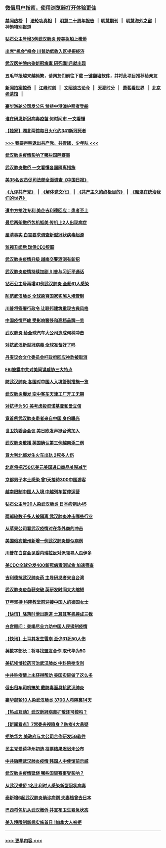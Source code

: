 ### [微信用户指南，使用浏览器打开体验更佳](https://github.com/gfw-breaker/banned-news1/blob/master/indexes/wechat-guide.md?t=0)
#### [禁闻热榜](热点新闻.md?t=0)  &nbsp;&nbsp;|&nbsp;&nbsp; [法轮功真相](https://github.com/gfw-breaker/truth/blob/master/README.md?t=0) &nbsp;&nbsp;|&nbsp;&nbsp; [明慧二十周年报告](https://github.com/gfw-breaker/mh-reports/blob/master/README.md?t=0) &nbsp;&nbsp;|&nbsp;&nbsp;[明慧期刊](https://github.com/gfw-breaker/mh-qikan) &nbsp;&nbsp;|&nbsp;&nbsp; [明慧海外之窗](https://github.com/gfw-breaker/mh-news/blob/master/README.md?t=0) &nbsp;&nbsp;|&nbsp;&nbsp; [神韵特别报道](https://github.com/gfw-breaker/mh-news/blob/master/shenyun.md?t=0)
#### [钻石公主号增3例武汉肺炎 传美拟船上撤侨](../pages/nsc418/n11853240.md?t=02081422) 
#### [出席“机会”峰会 川普助低收入区提振经济](../pages/nsc418/n11853232.md?t=02081422) 
#### [武汉医护院内染新冠病毒 研究曝1月就出现](../pages/nsc418/n11852928.md?t=02081422) 
#### 五毛举报越来越频繁，请网友们前往下载 [一键翻墙软件](https://github.com/gfw-breaker/ssr-accounts)，并将此项目推荐给亲友
#### [新闻拍案惊奇](https://github.com/gfw-breaker/banned-news1/blob/master/pages/link4.md) &nbsp;&nbsp;|&nbsp;&nbsp; [江峰时刻](https://github.com/gfw-breaker/banned-news1/blob/master/pages/link4.md) &nbsp;&nbsp;|&nbsp;&nbsp; [文昭谈古论今](https://github.com/gfw-breaker/banned-news1/blob/master/pages/link4.md) &nbsp;&nbsp;|&nbsp;&nbsp; [天亮时分](https://github.com/gfw-breaker/banned-news1/blob/master/pages/link4.md) &nbsp;&nbsp;|&nbsp;&nbsp; [萧茗看世界](https://github.com/gfw-breaker/banned-news1/blob/master/pages/link4.md) &nbsp;&nbsp;|&nbsp;&nbsp; [北京老茶馆](https://github.com/gfw-breaker/banned-news1/blob/master/pages/link4.md) &nbsp;&nbsp;|&nbsp;&nbsp; 
#### [豪华游轮公司发公告 禁持中港澳护照者登船](../pages/nsc418/n11852761.md?t=02081422) 
#### [谁在研发新冠病毒疫苗 何时问市 一文看懂](../pages/nsc418/n11852840.md?t=02081422) 
#### [【独家】湖北两馆每日火化约341新冠死者](../pages/nsc418/n11845444.md?t=02081422) 
#### [>>> 我要声明退出共产党、共青团、少年队 <<<](https://github.com/begood0513/goodnews/blob/master/quit/letter.md) 
#### [武汉肺炎疫情影响了哪些国际赛事](../pages/nsc418/n11852441.md?t=02081422) 
#### [武汉肺炎撤侨 一文看懂各国隔离措施](../pages/nsc418/n11844216.md?t=02081422) 
#### [美35名议员促司法部全面调查《中国日报》](../pages/nsc418/n11852435.md?t=02081422) 
#### [《九评共产党》](https://github.com/begood0513/9ping.md/blob/master/README.md) &nbsp;|&nbsp; [《解体党文化》](../../../../jtdwh.md/blob/master/README.md)  &nbsp;|&nbsp; [《共产主义的终极目的》](../../../../gczydzjmd.md/blob/master/README.md) &nbsp;|&nbsp; [《魔鬼在统治我们的世界》](../../../../mgztzwmdsj.md/blob/master/README.md) 
#### [遭中方抢注专利 美企吉利德回应：患者至上](../pages/nsc418/n11852037.md?t=02081422) 
#### [最后两架撤侨包机抵美 传机上2人出现病症](../pages/nsc418/n11852173.md?t=02081422) 
#### [厘清事实 白宫要求调查新型冠状病毒起源](../pages/nsc418/n11852106.md?t=02081422) 
#### [监视丑闻后 瑞信CEO辞职](../pages/nsc418/n11852127.md?t=02081422) 
#### [武汉肺炎疫情升级 越南交警酒测有新招](../pages/nsc418/n11851632.md?t=02081422) 
#### [武汉肺炎疫情持续加剧 川普与习近平通话](../pages/nsc418/n11851613.md?t=02081422) 
#### [钻石公主号再增41例武汉肺炎 全船61人感染](../pages/nsc418/n11850401.md?t=02081422) 
#### [防范武汉肺炎 全球逾百国家实施入境管制](../pages/nsc418/n11850557.md?t=02081422) 
#### [川普将签署行政令 让联邦建筑重现古典风格](../pages/nsc418/n11850654.md?t=02081422) 
#### [中国疫情严峻 受影响奢侈和高档品牌一览](../pages/nsc418/n11850319.md?t=02081422) 
#### [武汉肺炎 给全球汽车大公司造成何种冲击](../pages/nsc418/n11850056.md?t=02081422) 
#### [对抗武汉新型冠病毒 全球准备好了吗](../pages/nsc418/n11850142.md?t=02081422) 
#### [丹麦议会文化委员会吁政府回应神韵被取消](../pages/nsc418/n11849312.md?t=02081422) 
#### [FBI披露中共对美间谍威胁三大特点](../pages/nsc418/n11849700.md?t=02081422) 
#### [防武汉肺炎 各国对中国人入境管制措施一览](../pages/nsc418/n11838726.md?t=02081422) 
#### [武汉肺炎爆发 空中客车天津工厂开工无期](../pages/nsc418/n11849634.md?t=02081422) 
#### [对抗华为5G 美考虑投资诺基亚和爱立信](../pages/nsc418/n11849510.md?t=02081422) 
#### [意首例武汉肺炎患者来自中国 身份曝光](../pages/nsc418/n11849454.md?t=02081422) 
#### [世卫执委会会议 美日欧发声挺台湾加入](../pages/nsc418/n11849433.md?t=02081422) 
#### [武汉肺炎散播 英国确认第三例越南添二例](../pages/nsc418/n11849439.md?t=02081422) 
#### [意大利北部发生火车出轨 2死多人伤](../pages/nsc418/n11848999.md?t=02081422) 
#### [北京将把750亿美元美国进口商品关税减半](../pages/nsc418/n11848896.md?t=02081422) 
#### [京都男子本土感染 曾1天接待300中国游客](../pages/nsc418/n11848641.md?t=02081422) 
#### [越南限制中国人入境 中越列车暂停运营](../pages/nsc418/n11847844.md?t=02081422) 
#### [钻石公主号20人染武汉肺炎 日本病例达45](../pages/nsc418/n11847823.md?t=02081422) 
#### [两邮轮数千多人被隔离 武汉肺炎冲击哪些行业](../pages/nsc418/n11847456.md?t=02081422) 
#### [从苹果公司看武汉疫情对在华外商的冲击](../pages/nsc418/n11847586.md?t=02081422) 
#### [美国俄亥俄州新增一例武汉肺炎疑似病例](../pages/nsc418/n11847714.md?t=02081422) 
#### [川普在白宫会见委内瑞拉反对派领导人瓜伊多](../pages/nsc418/n11847391.md?t=02081422) 
#### [美CDC全球分发400新冠病毒测试盒 加速筛查](../pages/nsc418/n11847260.md?t=02081422) 
#### [吉利德抗武汉肺炎药 主导研发者来自台湾](../pages/nsc418/n11847064.md?t=02081422) 
#### [武汉肺炎疫苗获突破 英研发时间大大缩短](../pages/nsc418/n11846915.md?t=02081422) 
#### [17年坚持 科隆教堂前迎接中国人的德国女士](../pages/nsc418/n11846781.md?t=02081422) 
#### [【快讯】降落时滑出跑道 土耳其客机摔成三截](../pages/nsc418/n11847021.md?t=02081422) 
#### [白宫顾问：美竭尽全力助中国人民遏制疫情](../pages/nsc418/n11846756.md?t=02081422) 
#### [【快讯】土耳其发生雪崩 至少31死50人伤](../pages/nsc418/n11846680.md?t=02081422) 
#### [英数字部长：将寻找盟友合作 取代华为5G](../pages/nsc418/n11846485.md?t=02081422) 
#### [美抗埃博拉药可治武汉肺炎 中科院抢专利](../pages/nsc418/n11846409.md?t=02081422) 
#### [中共称疫情上未获得帮助 美国实际做了这么多](../pages/nsc418/n11846008.md?t=02081422) 
#### [俄出租车司机搞笑 戴防毒面具抗武汉肺炎](../pages/nsc418/n11845703.md?t=02081422) 
#### [豪华邮轮10人染武汉肺炎 3700人将隔离14天](../pages/nsc418/n11845543.md?t=02081422) 
#### [【热点互动】武汉新冠病毒扩散还可控吗？](../pages/nsc418/n11844750.md?t=02081422) 
#### [【新闻看点】7常委央视隐身？防疫4大悬疑](../pages/nsc418/n11844611.md?t=02081422) 
#### [拒绝华为 美政府与大公司合作研发5G软件](../pages/nsc418/n11844625.md?t=02081422) 
#### [民主党爱荷华州初选 投票结果迟迟未公布](../pages/nsc418/n11844207.md?t=02081422) 
#### [中共隐瞒武汉肺炎疫情 韩国人中使馆前示威](../pages/nsc418/n11844084.md?t=02081422) 
#### [武汉肺炎疫情延烧 哪些国际赛事受影响？](../pages/nsc418/n11843958.md?t=02081422) 
#### [从武汉撤侨 1名比利时人感染新型冠状病毒](../pages/nsc418/n11843977.md?t=02081422) 
#### [泰新增6起武汉肺炎确诊病例 夫妻档曾去日本](../pages/nsc418/n11843900.md?t=02081422) 
#### [巴西将包机从武汉撤侨 并宣布卫生紧急状态](../pages/nsc418/n11843418.md?t=02081422) 
#### [美入境限制新规实施首日 1加拿大人被拒](../pages/nsc418/n11843058.md?t=02081422) 

----
#### [ >>> 更早内容 <<< ](../indexes/nsc418-earlier.md)
